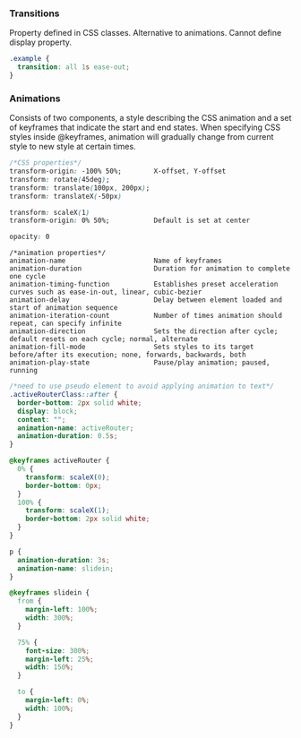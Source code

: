 ### Transitions

Property defined in CSS classes. Alternative to animations. Cannot define display property.

```css
.example {
  transition: all 1s ease-out;
}
```

### Animations

Consists of two components, a style describing the CSS animation and a set of keyframes that indicate the start and end states. When specifying CSS styles inside @keyframes, animation will gradually change from current style to new style at certain times.

```css
/*CSS properties*/
transform-origin: -100% 50%;        X-offset, Y-offset
transform: rotate(45deg);
transform: translate(100px, 200px);
transform: translateX(-50px)

transform: scaleX(1)
transform-origin: 0% 50%;           Default is set at center

opacity: 0
```

```
/*animation properties*/
animation-name                      Name of keyframes
animation-duration                  Duration for animation to complete one cycle
animation-timing-function           Establishes preset acceleration curves such as ease-in-out, linear, cubic-bezier
animation-delay                     Delay between element loaded and start of animation sequence
animation-iteration-count           Number of times animation should repeat, can specify infinite
animation-direction                 Sets the direction after cycle; default resets on each cycle; normal, alternate
animation-fill-mode                 Sets styles to its target before/after its execution; none, forwards, backwards, both
animation-play-state                Pause/play animation; paused, running
```

```css
/*need to use pseudo element to avoid applying animation to text*/
.activeRouterClass::after {
  border-bottom: 2px solid white;
  display: block;
  content: "";
  animation-name: activeRouter;
  animation-duration: 0.5s;
}

@keyframes activeRouter {
  0% {
    transform: scaleX(0);
    border-bottom: 0px;
  }
  100% {
    transform: scaleX(1);
    border-bottom: 2px solid white;
  }
}
```

```css
p {
  animation-duration: 3s;
  animation-name: slidein;
}

@keyframes slidein {
  from {
    margin-left: 100%;
    width: 300%;
  }

  75% {
    font-size: 300%;
    margin-left: 25%;
    width: 150%;
  }

  to {
    margin-left: 0%;
    width: 100%;
  }
}
```
